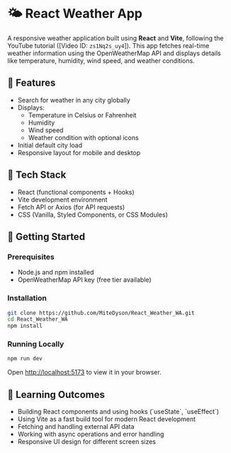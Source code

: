 
# 🌤️ React Weather App

A responsive weather application built using **React** and **Vite**, following the YouTube tutorial ([Video ID: `zs1Nq2s_uy4`]). This app fetches real-time weather information using the OpenWeatherMap API and displays details like temperature, humidity, wind speed, and weather conditions.



## 🧩 Features

- Search for weather in any city globally
- Displays:
  - Temperature in Celsius or Fahrenheit
  - Humidity
  - Wind speed 
  - Weather condition with optional icons
- Initial default city load
- Responsive layout for mobile and desktop



## 🔧 Tech Stack

- React (functional components + Hooks)
- Vite development environment
- Fetch API or Axios (for API requests)
- CSS (Vanilla, Styled Components, or CSS Modules)




## 🚀 Getting Started

### Prerequisites

- Node.js and npm installed
- OpenWeatherMap API key (free tier available)

### Installation

```bash
git clone https://github.com/MiteDyson/React_Weather_WA.git
cd React_Weather_WA
npm install
```

### Running Locally

```bash
npm run dev
```

Open [http://localhost:5173](http://localhost:5173) to view it in your browser.



## 🧠 Learning Outcomes

- Building React components and using hooks (\`useState\`, \`useEffect\`)
- Using Vite as a fast build tool for modern React development
- Fetching and handling external API data
- Working with async operations and error handling
- Responsive UI design for different screen sizes
